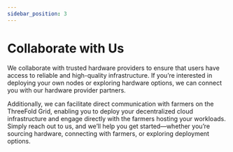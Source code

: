 ```yaml
---
sidebar_position: 3
---
```


# Collaborate with Us

We collaborate with trusted hardware providers to ensure that users have access to reliable and high-quality infrastructure. If you’re interested in deploying your own nodes or exploring hardware options, we can connect you with our hardware provider partners. 

Additionally, we can facilitate direct communication with farmers on the ThreeFold Grid, enabling you to deploy your decentralized cloud infrastructure and engage directly with the farmers hosting your workloads. Simply reach out to us, and we’ll help you get started—whether you’re sourcing hardware, connecting with farmers, or exploring deployment options.